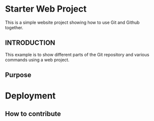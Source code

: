 # Starter Web Project

This is a simple website project showing how to use Git and Github together.

## INTRODUCTION

This example is to show different parts of the Git repository and various commands using a web project.

## Purpose

# Deployment

## How to contribute